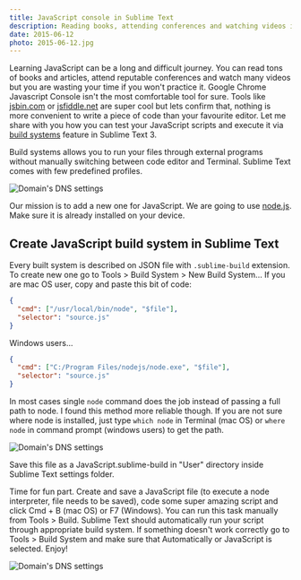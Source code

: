 ```yaml
---
title: JavaScript console in Sublime Text
description: Reading books, attending conferences and watching videos is pointless without practice. Let me show you what helped me a lot on my JavaScript learning curve.
date: 2015-06-12
photo: 2015-06-12.jpg
---
```


Learning JavaScript can be a long and difficult journey. You can read tons of books and articles, attend reputable conferences and watch many videos but you are wasting your time if you won't practice it. Google Chrome Javascript Console isn't the most comfortable tool for sure. Tools like [jsbin.com](http://jsbin.com/) or [jsfiddle.net](http://jsfiddle.net/) are super cool but lets confirm that, nothing is more convenient to write a piece of code than your favourite editor. Let me share with you how you can test your JavaScript scripts and execute it via [build systems](http://docs.sublimetext.info/en/latest/file_processing/build_systems.html) feature in Sublime Text 3.

Build systems allows you to run your files through external programs without manually switching between code editor and Terminal. Sublime Text comes with few predefined profiles.

![Domain's DNS settings](/photos/2015-06-12-1.jpg)

Our mission is to add a new one for JavaScript. We are going to use [node.js](https://nodejs.org/). Make sure it is already installed on your device.

## Create JavaScript build system in Sublime Text

Every built system is described on JSON file with `.sublime-build` extension. To create new one go to Tools > Build System > New Build System... If you are mac OS user, copy and paste this bit of code:

```json
{
  "cmd": ["/usr/local/bin/node", "$file"],
  "selector": "source.js"
}
```

Windows users...

```json
{
  "cmd": ["C:/Program Files/nodejs/node.exe", "$file"],
  "selector": "source.js"
}
```

In most cases single `node` command does the job instead of passing a full path to node. I found this method more reliable though. If you are not sure where node is installed, just type `which node` in Terminal (mac OS) or `where node` in command prompt (windows users) to get the path.

![Domain's DNS settings](/photos/2015-06-12-2.jpg)

Save this file as a JavaScript.sublime-build in "User" directory inside Sublime Text settings folder.

Time for fun part. Create and save a JavaScript file (to execute a node interpreter, file needs to be saved), code some super amazing script and click Cmd + B (mac OS) or F7 (Windows). You can run this task manually from Tools > Build. Sublime Text should automatically run your script through appropriate build system. If something doesn't work correctly go to Tools > Build System and make sure that Automatically or JavaScript is selected. Enjoy!

![Domain's DNS settings](/photos/2015-06-12-3.jpg)
